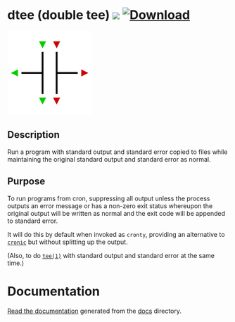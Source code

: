 dtee (double tee) [![](https://travis-ci.org/nomis/dtee.svg?branch=master)](https://travis-ci.org/nomis/dtee "Build Status") [![Download](https://api.bintray.com/packages/nomis/dtee/dtee/images/download.svg)](https://bintray.com/nomis/dtee/dtee/_latestVersion "Download")
=================

![](docs/logo.svg)

## Description

Run a program with standard output and standard error copied to files
while maintaining the original standard output and standard error as normal.

## Purpose

To run programs from cron, suppressing all output unless the process outputs an
error message or has a non-zero exit status whereupon the original output will
be written as normal and the exit code will be appended to standard error.

It will do this by default when invoked as `cronty`, providing an alternative
to [`cronic`](https://habilis.net/cronic/) but without splitting up the output.

(Also, to do [`tee(1)`](http://man7.org/linux/man-pages/man1/tee.1.html) with
standard output and standard error at the same time.)

# Documentation

[Read the documentation](https://dtee.readthedocs.io/) generated from the
[docs](docs/) directory.
